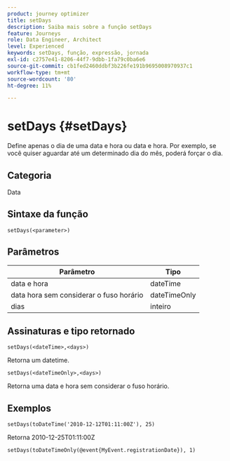 ```yaml
---
product: journey optimizer
title: setDays
description: Saiba mais sobre a função setDays
feature: Journeys
role: Data Engineer, Architect
level: Experienced
keywords: setDays, função, expressão, jornada
exl-id: c2757e41-8206-44f7-9dbb-1fa79c0ba6e6
source-git-commit: cb1fed2460ddbf3b226fe191b9695008970937c1
workflow-type: tm+mt
source-wordcount: '80'
ht-degree: 11%

---
```


# setDays {#setDays}

Define apenas o dia de uma data e hora ou data e hora. Por exemplo, se você quiser aguardar até um determinado dia do mês, poderá forçar o dia.

## Categoria

Data

## Sintaxe da função

`setDays(<parameter>)`

## Parâmetros

| Parâmetro | Tipo |
|--- |--- |
| data e hora | dateTime |
| data hora sem considerar o fuso horário | dateTimeOnly |
| dias | inteiro |

## Assinaturas e tipo retornado

`setDays(<dateTime>,<days>)`

Retorna um datetime.

`setDays(<dateTimeOnly>,<days>)`

Retorna uma data e hora sem considerar o fuso horário.

## Exemplos

`setDays(toDateTime('2010-12-12T01:11:00Z'), 25)`

Retorna 2010-12-25T01:11:00Z

`setDays(toDateTimeOnly(@event{MyEvent.registrationDate}), 1)`
